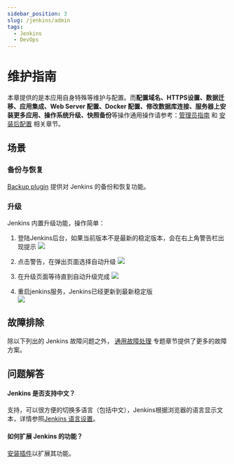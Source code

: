 ```yaml
---
sidebar_position: 3
slug: /jenkins/admin
tags:
  - Jenkins
  - DevOps
---
```


# 维护指南

本章提供的是本应用自身特殊等维护与配置。而**配置域名、HTTPS设置、数据迁移、应用集成、Web Server 配置、Docker 配置、修改数据库连接、服务器上安装更多应用、操作系统升级、快照备份**等操作通用操作请参考：[管理员指南](../administrator) 和 [安装后配置](../install/setup/) 相关章节。

## 场景

### 备份与恢复

[Backup plugin](https://plugins.jenkins.io/backup/) 提供对 Jenkins 的备份和恢复功能。  

### 升级

Jenkins 内置升级功能，操作简单：

1. 登陆Jenkins后台，如果当前版本不是最新的稳定版本，会在右上角警告栏出现提示
   ![](https://libs.websoft9.com/Websoft9/DocsPicture/zh/jenkins/jenkins-warning-websoft9.png)

2. 点击警告，在弹出页面选择自动升级
   ![](https://libs.websoft9.com/Websoft9/DocsPicture/zh/jenkins/jenkins-selectauto-websoft9.png)

3. 在升级页面等待直到自动升级完成
   ![](https://libs.websoft9.com/Websoft9/DocsPicture/zh/jenkins/jenkins-autoupdate-websoft9.png)

4. 重启jenkins服务，Jenkins已经更新到最新稳定版  
   ![](https://libs.websoft9.com/Websoft9/DocsPicture/zh/jenkins/jenkins-updatecok-websoft9.png)


## 故障排除

除以下列出的 Jenkins 故障问题之外， [通用故障处理](../troubleshoot) 专题章节提供了更多的故障方案。  

## 问题解答

#### Jenkins 是否支持中文？

支持，可以很方便的切换多语言（包括中文），Jenkins根据浏览器的语言显示文本，详情参照[Jenkins 语言设置](https://www.jenkins.io/doc/book/using/using-local-language/)。

#### 如何扩展 Jenkins 的功能？

[安装插件](../jenkins#installplugin)以扩展其功能。 
